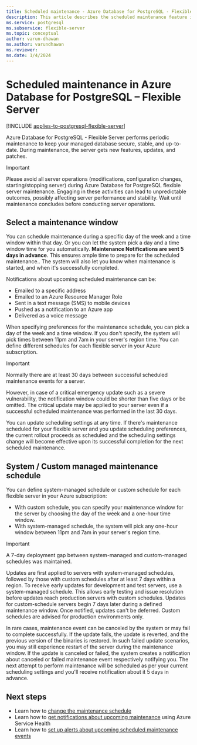 ```yaml
---
title: Scheduled maintenance - Azure Database for PostgreSQL - Flexible Server
description: This article describes the scheduled maintenance feature in Azure Database for PostgreSQL - Flexible Server.
ms.service: postgresql
ms.subservice: flexible-server
ms.topic: conceptual
author: varun-dhawan
ms.author: varundhawan
ms.reviewer: 
ms.date: 1/4/2024
---
```


# Scheduled maintenance in Azure Database for PostgreSQL – Flexible Server

[!INCLUDE [applies-to-postgresql-flexible-server](../includes/applies-to-postgresql-flexible-server.md)]
 
Azure Database for PostgreSQL - Flexible Server performs periodic maintenance to keep your managed database secure, stable, and up-to-date. During maintenance, the server gets new features, updates, and patches.
 > [!IMPORTANT]
> Please avoid all server operations (modifications, configuration changes, starting/stopping server) during Azure Database for PostgreSQL flexible server maintenance. Engaging in these activities can lead to unpredictable outcomes, possibly affecting server performance and stability. Wait until maintenance concludes before conducting server operations.

## Select a maintenance window
 
You can schedule maintenance during a specific day of the week and a time window within that day. Or you can let the system pick a day and a time window time for you automatically. **Maintenance Notifications are sent 5 days in advance**. This ensures ample time to prepare for the scheduled maintenance.. The system will also let you know when maintenance is started, and when it's successfully completed.
 
Notifications about upcoming scheduled maintenance can be:
 
* Emailed to a specific address
* Emailed to an Azure Resource Manager Role
* Sent in a text message (SMS) to mobile devices
* Pushed as a notification to an Azure app
* Delivered as a voice message
 
When specifying preferences for the maintenance schedule, you can pick a day of the week and a time window. If you don't specify, the system will pick times between 11pm and 7am in your server's region time. You can define different schedules for each flexible server in your Azure subscription. 
 
> [!IMPORTANT]
> Normally there are at least 30 days between successful scheduled maintenance events for a server.
>
> However, in case of a critical emergency update such as a severe vulnerability, the notification window could be shorter than five days or be omitted. The critical update may be applied to your server even if a successful scheduled maintenance was performed in the last 30 days.

You can update scheduling settings at any time. If there's maintenance scheduled for your flexible server and you update scheduling preferences, the current rollout proceeds as scheduled and the scheduling settings change will become effective upon its successful completion for the next scheduled maintenance.

## System / Custom managed maintenance schedule

You can define system-managed schedule or custom schedule for each flexible server in your Azure subscription:
 
* With custom schedule, you can specify your maintenance window for the server by choosing the day of the week and a one-hour time window.  
* With system-managed schedule, the system will pick any one-hour window between 11pm and 7am in your server's region time.  

> [!IMPORTANT]
> A 7-day deployment gap between system-managed and custom-managed schedules was maintained.

Updates are first applied to servers with system-managed schedules, followed by those with custom schedules after at least 7 days within a region. To receive early updates for development and test servers, use a system-managed schedule. This allows early testing and issue resolution before updates reach production servers with custom schedules. Updates for custom-schedule servers begin 7 days later during a defined maintenance window. Once notified, updates can't be deferred. Custom schedules are advised for production environments only.

In rare cases, maintenance event can be canceled by the system or may fail to complete successfully. If the update fails, the update is reverted, and the previous version of the binaries is restored. In such failed update scenarios, you may still experience restart of the server during the maintenance window. If the update is canceled or failed, the system creates a notification about canceled or failed maintenance event respectively notifying you. The next attempt to perform maintenance will be scheduled as per your current scheduling settings and you'll receive notification about it 5 days in advance. 

 
## Next steps
 
* Learn how to [change the maintenance schedule](how-to-maintenance-portal.md)
* Learn how to [get notifications about upcoming maintenance](../../service-health/service-notifications.md) using Azure Service Health
* Learn how to [set up alerts about upcoming scheduled maintenance events](../../service-health/resource-health-alert-monitor-guide.md)
